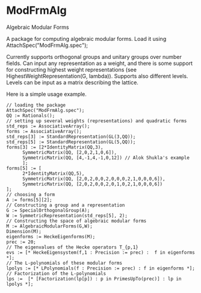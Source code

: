 # ModFrmAlg
 Algebraic Modular Forms

A package for computing algebraic modular forms.
Load it using AttachSpec("ModFrmAlg.spec");

Currently supports orthogonal groups and unitary groups over number fields.
Can input any representation as a weight, and there is some support for constructing highest weight representations (see HighestWeightRepresentation(G, lambda)).
Supports also different levels. Levels can be input as a matrix describing the lattice. 

Here is a simple usage example.
```
// loading the package
AttachSpec("ModFrmAlg.spec");
QQ := Rationals();
// setting up several weights (representations) and quadratic forms
std_reps := AssociativeArray();
forms := AssociativeArray();
std_reps[3] := StandardRepresentation(GL(3,QQ));
std_reps[5] := StandardRepresentation(GL(5,QQ));
forms[3] := [2*IdentityMatrix(QQ,3),
	  SymmetricMatrix(QQ, [2,0,2,1,0,6]),
	  SymmetricMatrix(QQ, [4,-1,4,-1,0,12]) // Alok Shukla's example
	  ];
forms[5] := [
	  2*IdentityMatrix(QQ,5),
	  SymmetricMatrix(QQ, [2,0,2,0,0,2,0,0,0,2,1,0,0,0,6]),
	  SymmetricMatrix(QQ, [2,0,2,0,0,2,0,1,0,2,1,0,0,0,6])
];
// choosing a form
A := forms[5][2];
// Constructing a group and a representation
G := SpecialOrthogonalGroup(A);
W := SymmetricRepresentation(std_reps[5], 2);
// Constructing the space of algebraic modular forms
M := AlgebraicModularForms(G,W);
Dimension(M);
eigenforms := HeckeEigenforms(M);
prec := 20;
// The eigenvalues of the Hecke operators T_{p,1} 
evs := [* HeckeEigensystem(f,1 : Precision := prec) :  f in eigenforms *];
// The L-polynomials of these modular forms
lpolys := [* LPolynomials(f : Precision := prec) : f in eigenforms *];
// Factorization of the L-polynomials
lps :=  [* [Factorization(lp[p]) : p in PrimesUpTo(prec)] : lp in lpolys *];
```
